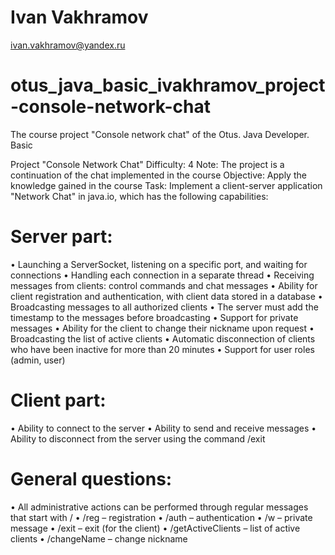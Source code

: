 # Ivan Vakhramov
ivan.vakhramov@yandex.ru

# otus_java_basic_ivakhramov_project-console-network-chat
The course project "Console network chat" of the Otus. Java Developer. Basic

Project "Console Network Chat"
Difficulty: 4
Note: The project is a continuation of the chat implemented in the course
Objective: Apply the knowledge gained in the course
Task: Implement a client-server application "Network Chat" in java.io, which has the following capabilities:

# Server part:
• Launching a ServerSocket, listening on a specific port, and waiting for connections
• Handling each connection in a separate thread
• Receiving messages from clients: control commands and chat messages
• Ability for client registration and authentication, with client data stored in a database
• Broadcasting messages to all authorized clients
• The server must add the timestamp to the messages before broadcasting
• Support for private messages
• Ability for the client to change their nickname upon request
• Broadcasting the list of active clients
• Automatic disconnection of clients who have been inactive for more than 20 minutes
• Support for user roles (admin, user)

# Client part:
• Ability to connect to the server
• Ability to send and receive messages
• Ability to disconnect from the server using the command /exit

# General questions:
• All administrative actions can be performed through regular messages that start with /
• /reg – registration
• /auth – authentication
• /w – private message
• /exit – exit (for the client)
• /getActiveClients – list of active clients
• /changeName – change nickname
